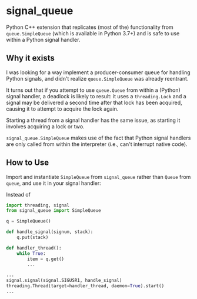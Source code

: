 # signal_queue

Python C++ extension that replicates (most of the) functionality from `queue.SimpleQueue`
(which is available in Python 3.7+) and is safe to use within a Python signal handler.

## Why it exists

I was looking for a way implement a producer-consumer queue for handling Python signals,
and didn't realize `queue.SimpleQueue` was already reentrant.

It turns out that if you attempt to use `queue.Queue` from within a (Python) signal handler,
a deadlock is likely to result: it uses a `threading.Lock` and a signal may be delivered
a second time after that lock has been acquired, causing it to attempt to acquire the lock again.

Starting a thread from a signal handler has the same issue, as starting it involves acquiring a
lock or two.

`signal_queue.SimpleQueue` makes use of the fact that Python signal handlers are only called
from within the interpreter (i.e., can't interrupt native code).

## How to Use

Import and instantiate `SimpleQueue` from `signal_queue` rather than `Queue` from `queue`,
and use it in your signal handler:

Instead of
```python
import threading, signal
from signal_queue import SimpleQueue

q = SimpleQueue()

def handle_signal(signum, stack):
    q.put(stack)

def handler_thread():
    while True:
        item = q.get()
        ...

...
signal.signal(signal.SIGUSR1, handle_signal)
threading.Thread(target=handler_thread, daemon=True).start()
...
```
